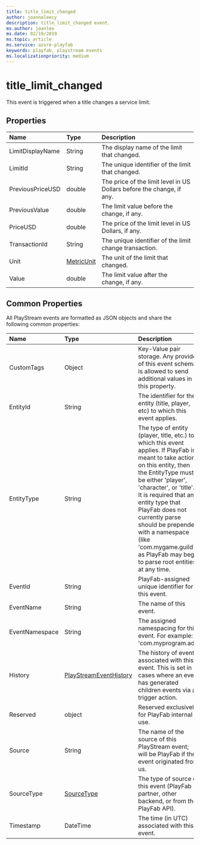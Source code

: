 ```yaml
---
title: title_limit_changed
author: joannaleecy
description: title_limit_changed event.
ms.author: joanlee
ms.date: 02/19/2019
ms.topic: article
ms.service: azure-playfab
keywords: playfab, playstream events
ms.localizationpriority: medium
---
```


# title_limit_changed

This event is triggered when a title changes a service limit.

## Properties

|Name|Type|Description|
| :--------------------|:-------------------|:----------------------|
|LimitDisplayName|String|The display name of the limit that changed.|
|LimitId|String|The unique identifier of the limit that changed.|
|PreviousPriceUSD|double|The price of the limit level in US Dollars before the change, if any.|
|PreviousValue|double|The limit value before the change, if any.|
|PriceUSD|double|The price of the limit level in US Dollars, if any.|
|TransactionId|String|The unique identifier of the limit change transaction.|
|Unit|[MetricUnit](data-types/metricunit.md)|The unit of the limit that changed.|
|Value|double|The limit value after the change, if any.|

## Common Properties

All PlayStream events are formatted as JSON objects and share the following common properties:

|Name|Type|Description|
| :--------------------|:-------------------|:----------------------|
|CustomTags|Object|Key-Value pair storage. Any provider of this event schema is allowed to send additional values in this property.|
|EntityId|String|The identifier for the entity (title, player, etc) to which this event applies.|
|EntityType|String|The type of entity (player, title, etc.) to which this event applies. If PlayFab is meant to take action on this entity, then the EntityType must be either 'player', 'character', or 'title'. It is required that any entity type that PlayFab does not currently parse should be prepended with a namespace (like 'com.mygame.guild') as PlayFab may begin to parse root entities at any time.|
|EventId|String|PlayFab-assigned unique identifier for this event.|
|EventName|String|The name of this event.|
|EventNamespace|String|The assigned namespacing for this event. For example: 'com.myprogram.ads'|
|History|[PlayStreamEventHistory](data-types/playstreameventhistory.md)|The history of events associated with this event. This is set in cases where an event has generated children events via a trigger action.|
|Reserved|object|Reserved exclusively for PlayFab internal use.|
|Source|String|The name of the source of this PlayStream event; will be PlayFab if the event originated from us.|
|SourceType|[SourceType](data-types/sourcetype.md)|The type of source of this event (PlayFab partner, other backend, or from the PlayFab API).|
|Timestamp|DateTime|The time (in UTC) associated with this event.|